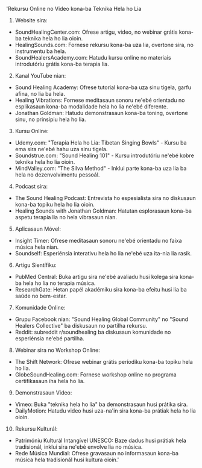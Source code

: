 'Rekursu Online no Video kona-ba Teknika Hela ho Lia

1. Website sira:

- SoundHealingCenter.com: Ofrese artigu, video, no webinar grátis kona-ba teknika hela ho lia oioin.
- HealingSounds.com: Fornese rekursu kona-ba uza lia, overtone sira, no instrumentu ba hela.
- SoundHealersAcademy.com: Hatudu kursu online no materiais introdutóriu grátis kona-ba terapia lia.

2. Kanal YouTube nian:

- Sound Healing Academy: Ofrese tutorial kona-ba uza sinu tigela, garfu afina, no lia ba hela.
- Healing Vibrations: Fornese meditasaun sonoru ne'ebé orientadu no esplikasaun kona-ba modalidade hela ho lia ne'ebé diferente.
- Jonathan Goldman: Hatudu demonstrasaun kona-ba toning, overtone sinu, no prinsípiu hela ho lia.

3. Kursu Online:

- Udemy.com: "Terapia Hela ho Lia: Tibetan Singing Bowls" - Kursu ba ema sira ne'ebé hahu uza sinu tigela.
- Soundstrue.com: "Sound Healing 101" - Kursu introdutóriu ne'ebé kobre teknika hela ho lia oioin.
- MindValley.com: "The Silva Method" - Inklui parte kona-ba uza lia ba hela no dezenvolvimentu pessoál.

4. Podcast sira:

- The Sound Healing Podcast: Entrevista ho espesialista sira no diskusaun kona-ba topiku hela ho lia oioin.
- Healing Sounds with Jonathan Goldman: Hatutan esplorasaun kona-ba aspetu terapia lia no hela vibrasaun nian.

5. Aplicasaun Móvel:

- Insight Timer: Ofrese meditasaun sonoru ne'ebé orientadu no faixa música hela nian.
- Soundself: Esperiénsia interativu hela ho lia ne'ebé uza ita-nia lia rasik.

6. Artigu Sientífiku:

- PubMed Central: Buka artigu sira ne'ebé avaliadu husi kolega sira kona-ba hela ho lia no terapia música.
- ResearchGate: Hetan papél akadémiku sira kona-ba efeitu husi lia ba saúde no bem-estar.

7. Komunidade Online:

- Grupu Facebook nian: "Sound Healing Global Community" no "Sound Healers Collective" ba diskusaun no partilha rekursu.
- Reddit: subreddit r/soundhealing ba diskusaun komunidade no esperiénsia ne'ebé partilha.

8. Webinar sira no Workshop Online:

- The Shift Network: Ofrese webinar grátis períodiku kona-ba topiku hela ho lia.
- GlobeSoundHealing.com: Fornese workshop online no programa certifikasaun iha hela ho lia.

9. Demonstrasaun Video:

- Vimeo: Buka "teknika hela ho lia" ba demonstrasaun husi prátika sira.
- DailyMotion: Hatudu video husi uza-na'in sira kona-ba prátiak hela ho lia oioin.

10. Rekursu Kulturál:

- Patrimóniu Kulturál Intangível UNESCO: Baze dadus husi prátiak hela tradisionál, inklui sira ne'ebé envolve lia no música.
- Rede Música Mundial: Ofrese gravasaun no informasaun kona-ba música hela tradisionál husi kultura oioin.'